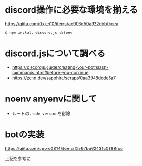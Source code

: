 # discord操作に必要な環境を揃える

https://qiita.com/0xkei10/items/ac906d50a922dbbfbcea

```bash
$ npm install discord.js dotenv
```

# discord.jsについて調べる

- https://discordjs.guide/creating-your-bot/slash-commands.html#before-you-continue
- https://zenn.dev/sapphire/scraps/0aa3948dcde6a7

# noenv anyenvに関して

- ルートの`.node-version`を削除

# botの実装

https://qiita.com/spore0814/items/f2597be62431c0888fcc

上記を参考に
